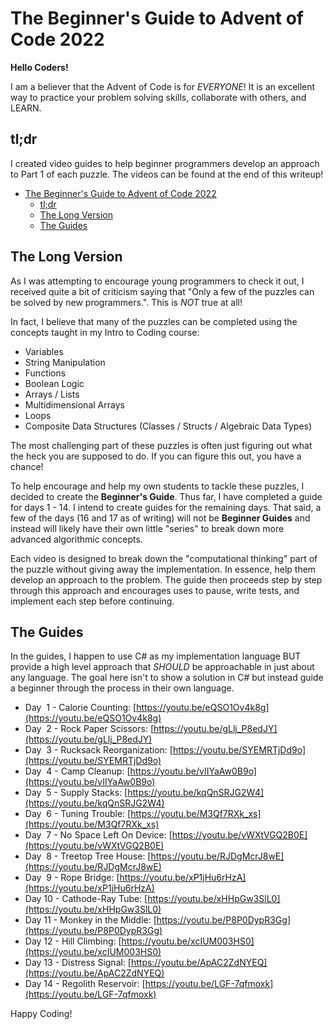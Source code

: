 # The Beginner's Guide to Advent of Code 2022

**Hello Coders!**

I am a believer that the Advent of Code is for *EVERYONE*! It is an excellent way to 
practice your problem solving skills, collaborate with others, and LEARN.

## tl;dr

I created video guides to help beginner programmers develop an approach to Part
1 of each puzzle. The videos can be found at the end of this writeup!

- [The Beginner's Guide to Advent of Code 2022](#the-beginners-guide-to-advent-of-code-2022)
  - [tl;dr](#tldr)
  - [The Long Version](#the-long-version)
  - [The Guides](#the-guides)


## The Long Version

As I was attempting to encourage young programmers to check it out, I received
quite a bit of criticism saying that "Only a few of the puzzles can be solved by
new programmers.". This is *NOT* true at all!

In fact, I believe that many of the puzzles can be completed using the
concepts taught in my Intro to Coding course:

* Variables
* String Manipulation
* Functions
* Boolean Logic
* Arrays / Lists
* Multidimensional Arrays
* Loops
* Composite Data Structures (Classes / Structs / Algebraic Data Types)

The most challenging part of these puzzles is often just figuring out what the
heck you are supposed to do. If you can figure this out, you have a chance!

To help encourage and help my own students to tackle these puzzles, I decided to
create the **Beginner's Guide**. Thus far, I have completed a guide for days 1 -
14. I intend to create guides for the remaining days. That said, a few of the
days (16 and 17 as of writing) will not be **Beginner Guides** and instead will
likely have their own little "series" to break down more advanced algorithmic
concepts.

Each video is designed to break down the "computational thinking" part of the
puzzle without giving away the implementation. In essence, help them develop an
approach to the problem. The guide then proceeds step by step through this
approach and encourages uses to pause, write tests, and implement each step
before continuing.

## The Guides

In the guides, I happen to use C# as my implementation language BUT provide a
high level approach that *SHOULD* be approachable in just about any language.
The goal here isn't to show a solution in C# but instead guide a beginner
through the process in their own language.

* Day  1 - Calorie Counting: [https://youtu.be/eQSO1Ov4k8g](https://youtu.be/eQSO1Ov4k8g)
* Day  2 - Rock Paper Scissors: [https://youtu.be/gLlj_P8edJY](https://youtu.be/gLlj_P8edJY)
* Day  3 - Rucksack Reorganization: [https://youtu.be/SYEMRTjDd9o](https://youtu.be/SYEMRTjDd9o)
* Day  4 - Camp Cleanup: [https://youtu.be/vIIYaAw0B9o](https://youtu.be/vIIYaAw0B9o)
* Day  5 - Supply Stacks: [https://youtu.be/kqQnSRJG2W4](https://youtu.be/kqQnSRJG2W4)
* Day  6 - Tuning Trouble: [https://youtu.be/M3Qf7RXk_xs](https://youtu.be/M3Qf7RXk_xs)
* Day  7 - No Space Left On Device: [https://youtu.be/vWXtVGQ2B0E](https://youtu.be/vWXtVGQ2B0E)
* Day  8 - Treetop Tree House: [https://youtu.be/RJDgMcrJ8wE](https://youtu.be/RJDgMcrJ8wE)
* Day  9 - Rope Bridge: [https://youtu.be/xP1jHu6rHzA](https://youtu.be/xP1jHu6rHzA)
* Day 10 - Cathode-Ray Tube: [https://youtu.be/xHHpGw3SlL0](https://youtu.be/xHHpGw3SlL0)
* Day 11 - Monkey in the Middle: [https://youtu.be/P8P0DypR3Gg](https://youtu.be/P8P0DypR3Gg)
* Day 12 - Hill Climbing: [https://youtu.be/xcIUM003HS0](https://youtu.be/xcIUM003HS0)
* Day 13 - Distress Signal: [https://youtu.be/ApAC2ZdNYEQ](https://youtu.be/ApAC2ZdNYEQ)
* Day 14 - Regolith Reservoir: [https://youtu.be/LGF-7qfmoxk](https://youtu.be/LGF-7qfmoxk)

Happy Coding!